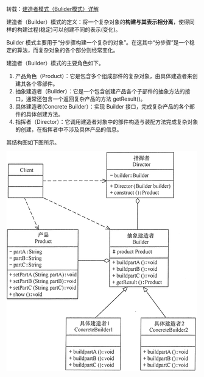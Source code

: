 转载：[建造者模式（Bulider模式）详解](http://c.biancheng.net/view/1354.html)

建造者（Builder）模式的定义：将一个复杂对象的**构建与其表示相分离**，使得同样的构建过程(稳定)可以创建不同的表示(变化)。

Builder 模式主要用于“分步骤构建一个复杂的对象”。在这其中“分步骤”是一个稳定的算法，而复杂对象的各个部分则经常变化。

建造者（Builder）模式的主要角色如下。

1. 产品角色（Product）：它是包含多个组成部件的复杂对象，由具体建造者来创建其各个零部件。
2. 抽象建造者（Builder）：它是一个包含创建产品各个子部件的抽象方法的接口，通常还包含一个返回复杂产品的方法 getResult()。
3. 具体建造者(Concrete Builder）：实现 Builder 接口，完成复杂产品的各个部件的具体创建方法。
4. 指挥者（Director）：它调用建造者对象中的部件构造与装配方法完成复杂对象的创建，在指挥者中不涉及具体产品的信息。

其结构图如下图所示。

![建造者模式的结构图](构造型模式.assets/建造者模式的结构图.gif)